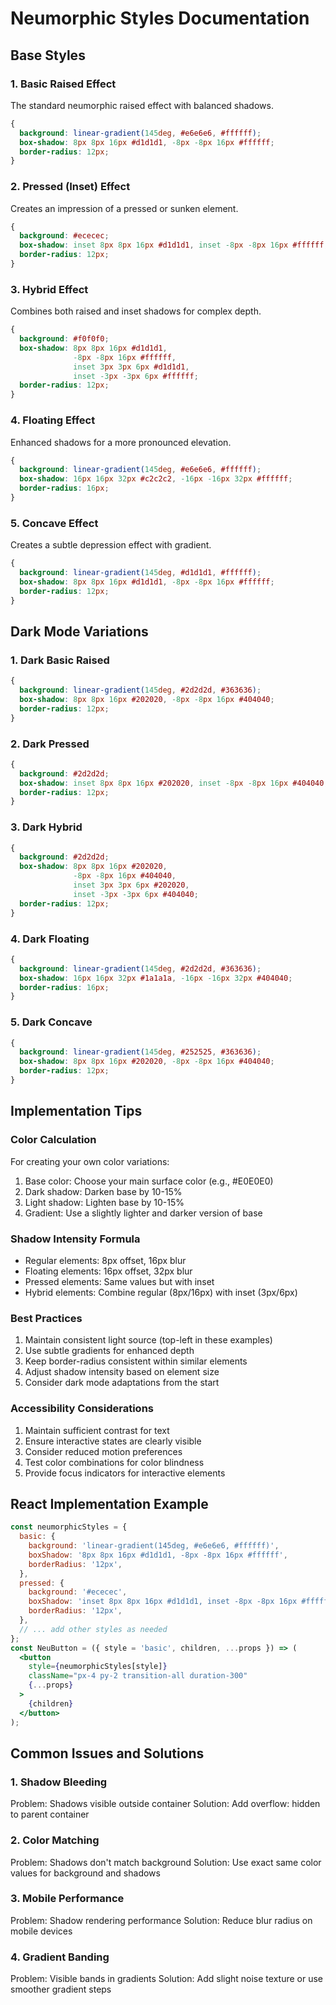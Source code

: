 # Neumorphic Styles Documentation
## Base Styles
### 1. Basic Raised Effect
The standard neumorphic raised effect with balanced shadows.
```css
{
  background: linear-gradient(145deg, #e6e6e6, #ffffff);
  box-shadow: 8px 8px 16px #d1d1d1, -8px -8px 16px #ffffff;
  border-radius: 12px;
}
```
### 2. Pressed (Inset) Effect
Creates an impression of a pressed or sunken element.
```css
{
  background: #ececec;
  box-shadow: inset 8px 8px 16px #d1d1d1, inset -8px -8px 16px #ffffff;
  border-radius: 12px;
}
```
### 3. Hybrid Effect
Combines both raised and inset shadows for complex depth.
```css
{
  background: #f0f0f0;
  box-shadow: 8px 8px 16px #d1d1d1, 
              -8px -8px 16px #ffffff,
              inset 3px 3px 6px #d1d1d1,
              inset -3px -3px 6px #ffffff;
  border-radius: 12px;
}
```
### 4. Floating Effect
Enhanced shadows for a more pronounced elevation.
```css
{
  background: linear-gradient(145deg, #e6e6e6, #ffffff);
  box-shadow: 16px 16px 32px #c2c2c2, -16px -16px 32px #ffffff;
  border-radius: 16px;
}
```
### 5. Concave Effect
Creates a subtle depression effect with gradient.
```css
{
  background: linear-gradient(145deg, #d1d1d1, #ffffff);
  box-shadow: 8px 8px 16px #d1d1d1, -8px -8px 16px #ffffff;
  border-radius: 12px;
}
```
## Dark Mode Variations
### 1. Dark Basic Raised
```css
{
  background: linear-gradient(145deg, #2d2d2d, #363636);
  box-shadow: 8px 8px 16px #202020, -8px -8px 16px #404040;
  border-radius: 12px;
}
```
### 2. Dark Pressed
```css
{
  background: #2d2d2d;
  box-shadow: inset 8px 8px 16px #202020, inset -8px -8px 16px #404040;
  border-radius: 12px;
}
```
### 3. Dark Hybrid
```css
{
  background: #2d2d2d;
  box-shadow: 8px 8px 16px #202020,
              -8px -8px 16px #404040,
              inset 3px 3px 6px #202020,
              inset -3px -3px 6px #404040;
  border-radius: 12px;
}
```
### 4. Dark Floating
```css
{
  background: linear-gradient(145deg, #2d2d2d, #363636);
  box-shadow: 16px 16px 32px #1a1a1a, -16px -16px 32px #404040;
  border-radius: 16px;
}
```
### 5. Dark Concave
```css
{
  background: linear-gradient(145deg, #252525, #363636);
  box-shadow: 8px 8px 16px #202020, -8px -8px 16px #404040;
  border-radius: 12px;
}
```
## Implementation Tips
### Color Calculation
For creating your own color variations:
1. Base color: Choose your main surface color (e.g., #E0E0E0)
2. Dark shadow: Darken base by 10-15%
3. Light shadow: Lighten base by 10-15%
4. Gradient: Use a slightly lighter and darker version of base
### Shadow Intensity Formula
- Regular elements: 8px offset, 16px blur
- Floating elements: 16px offset, 32px blur
- Pressed elements: Same values but with inset
- Hybrid elements: Combine regular (8px/16px) with inset (3px/6px)
### Best Practices
1. Maintain consistent light source (top-left in these examples)
2. Use subtle gradients for enhanced depth
3. Keep border-radius consistent within similar elements
4. Adjust shadow intensity based on element size
5. Consider dark mode adaptations from the start
### Accessibility Considerations
1. Maintain sufficient contrast for text
2. Ensure interactive states are clearly visible
3. Consider reduced motion preferences
4. Test color combinations for color blindness
5. Provide focus indicators for interactive elements
## React Implementation Example
```jsx
const neumorphicStyles = {
  basic: {
    background: 'linear-gradient(145deg, #e6e6e6, #ffffff)',
    boxShadow: '8px 8px 16px #d1d1d1, -8px -8px 16px #ffffff',
    borderRadius: '12px',
  },
  pressed: {
    background: '#ececec',
    boxShadow: 'inset 8px 8px 16px #d1d1d1, inset -8px -8px 16px #ffffff',
    borderRadius: '12px',
  },
  // ... add other styles as needed
};
const NeuButton = ({ style = 'basic', children, ...props }) => (
  <button
    style={neumorphicStyles[style]}
    className="px-4 py-2 transition-all duration-300"
    {...props}
  >
    {children}
  </button>
);
```
## Common Issues and Solutions
### 1. Shadow Bleeding
Problem: Shadows visible outside container
Solution: Add overflow: hidden to parent container
### 2. Color Matching
Problem: Shadows don't match background
Solution: Use exact same color values for background and shadows
### 3. Mobile Performance
Problem: Shadow rendering performance
Solution: Reduce blur radius on mobile devices
### 4. Gradient Banding
Problem: Visible bands in gradients
Solution: Add slight noise texture or use smoother gradient steps

